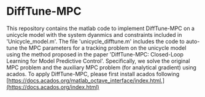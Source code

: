 # DiffTune-MPC
This repository contains the matlab code to implement DiffTune-MPC on a unicycle model with the system dyanmics and constraints included in 'Unicycle_model.m'. The file 'unicycle_difftune.m' includes the code to auto-tune the MPC parameters for a tracking problem on the unicycle model using the method proposed in the paper 'DiffTune-MPC: Closed-Loop Learning for Model Predictive Control'. Specifically, we solve the original MPC problem and the auxiliary MPC problem (for analytical gradient) using acados. To apply DiffTune-MPC, please first install acados following [https://docs.acados.org/matlab_octave_interface/index.html.](https://docs.acados.org/index.html)
